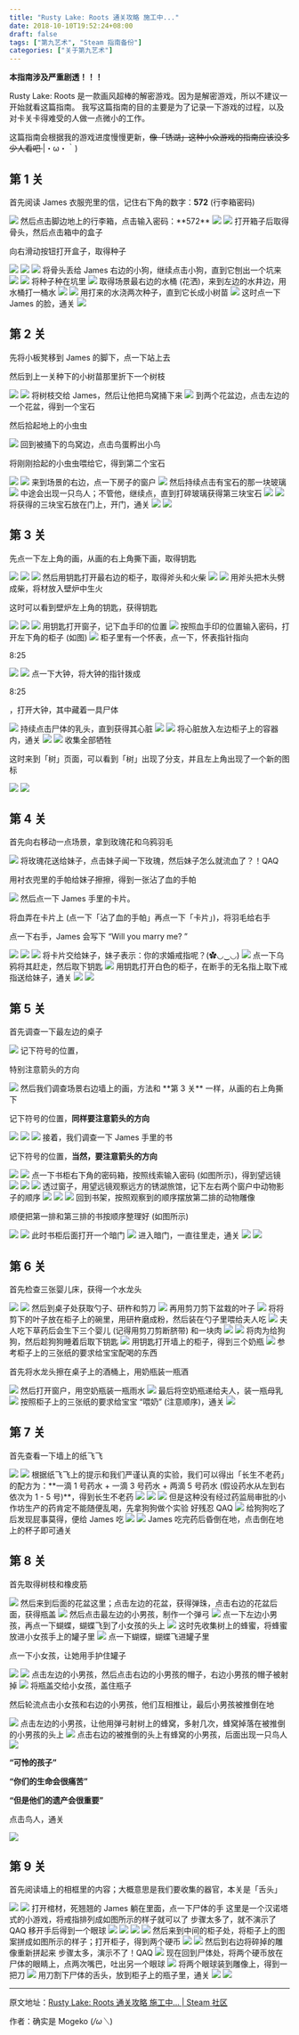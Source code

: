 ```yaml
---
title: "Rusty Lake: Roots 通关攻略 施工中..."
date: 2018-10-10T19:52:24+08:00
draft: false
tags: ["第九艺术", "Steam 指南备份"]
categories: ["关于第九艺术"]
---
```


**本指南涉及严重剧透！！！**

Rusty Lake: Roots 是一款画风超棒的解密游戏。因为是解密游戏，所以不建议一开始就看这篇指南。
我写这篇指南的目的主要是为了记录一下游戏的过程，以及对卡关卡得难受的人做一点微小的工作。

这篇指南会根据我的游戏进度慢慢更新，<span class="spoiler" ><del>像「锈湖」这种小众游戏的指南应该没多少人看吧 </del>|・ω・｀)</span>

<!-- more -->

## 第 1 关

首先阅读 James 衣服兜里的信，记住右下角的数字：**572** (行李箱密码)

<img src="https://steamuserimages-a.akamaihd.net/ugc/938330292027683467/F10EBA2B3E5BCB86E151110A6CC9E7F9D69FAD57/">
然后点击脚边地上的行李箱，点击输入密码：**572**

<img src="https://steamuserimages-a.akamaihd.net/ugc/938330292027684328/5B221810F76AD7CA15508505A6A0782E48C10CE8/">
<img src="https://steamuserimages-a.akamaihd.net/ugc/938330292027685552/D10D6263278FBE51A91884F8B8732D0426432A7F/">
打开箱子后取得骨头，然后点击箱中的盒子

向右滑动按钮打开盒子，取得种子

<img src="https://steamuserimages-a.akamaihd.net/ugc/938330292027686877/5424A5E81C3D8E2B19765861ACE33046A1A5C3F3/">
<img src="https://steamuserimages-a.akamaihd.net/ugc/938330292027687474/1DADBDAB4B444892BC9AE60BD75EBA04AA78D0C7/">
<img src="https://steamuserimages-a.akamaihd.net/ugc/938330292027687849/03B52C128C519762BD1996F91B3EBDA8D0DB0C8D/">
将骨头丢给 James 右边的小狗，继续点击小狗，直到它刨出一个坑来

<img src="https://steamuserimages-a.akamaihd.net/ugc/938330292027688679/ADEF77C4C899A90268E592622CEA6EC1BB436CD8/">
<img src="https://steamuserimages-a.akamaihd.net/ugc/938330292027690327/63C45BD8CFA38BCF8C7928B7D2B80D2AAF451285/">
将种子种在坑里

<img src="https://steamuserimages-a.akamaihd.net/ugc/938330292027691333/757F2E73E4C3E07F8E8B8BB3D7BB60D131AF4956/">
取得场景最右边的水桶 (花洒)，来到左边的水井边，用水桶打一桶水

<img src="https://steamuserimages-a.akamaihd.net/ugc/938330292027692458/77F380C7B7754AB8B1A36B3D4F0DC79A8A9C7DF9/">
<img src="https://steamuserimages-a.akamaihd.net/ugc/938330292027693064/6BEE26CC54337AC1BBF517D4F423084F25B13FF5/">
用打来的水浇两次种子，直到它长成小树苗

<img src="https://steamuserimages-a.akamaihd.net/ugc/938330292027691805/8E4FFE1AFF1CCF6BE381CC7283631C7755547F2D/">
这时点一下 James 的脸，通关

<img src="https://steamuserimages-a.akamaihd.net/ugc/938330292027694201/E6B5B5E89C91FB235FAA331D317362313FBAA639/">


## 第 2 关

先将小板凳移到 James 的脚下，点一下站上去

然后到上一关种下的小树苗那里折下一个树枝

<img src="https://steamuserimages-a.akamaihd.net/ugc/938330292027799504/4B2E2C4B014AAB4939C14A47048234DC0A69A069/">
<img src="https://steamuserimages-a.akamaihd.net/ugc/938330292027800453/3077A0A9C3190F79F4B10BE8FD76D31C7DECE11B/">
将树枝交给 James，然后让他把鸟窝捅下来

<img src="https://steamuserimages-a.akamaihd.net/ugc/938330292027801174/4EA7C3A5385A74DA52C44FBF8E79E5B8874D4172/">
到两个花盆边，点击左边的一个花盆，得到一个宝石

然后拾起地上的小虫虫

<img src="https://steamuserimages-a.akamaihd.net/ugc/938330292027802212/A22AA074508995364140AC97D46609F5E686FD9A/">
回到被捅下的鸟窝边，点击鸟蛋孵出小鸟

将刚刚拾起的小虫虫喂给它，得到第二个宝石

<img src="https://steamuserimages-a.akamaihd.net/ugc/938330292027803193/BE93EBF67647546B1858B17DA76E885B544B6D97/">
<img src="https://steamuserimages-a.akamaihd.net/ugc/938330292027803561/625BAAF17BF182A102C0BFBBD270F7D2C7F2EF52/">
来到场景的右边，点一下房子的窗户

<img src="https://steamuserimages-a.akamaihd.net/ugc/938330292027804499/17A349D6112C4BC821382B5C26566CD7FC43E066/">
然后持续点击有宝石的那一块玻璃

<img src="https://steamuserimages-a.akamaihd.net/ugc/938330292027806103/819F53A5B401E6FF0BFFA2B7B9A2C8CCBE4CB3F7/">
中途会出现一只鸟人；不管他，继续点，直到打碎玻璃获得第三块宝石

<img src="https://steamuserimages-a.akamaihd.net/ugc/938330292027806885/8743EFF8BDEE7430FCB46750CA957AA95FB99C7D/">
<img src="https://steamuserimages-a.akamaihd.net/ugc/938330292027807788/A0B6EF3B05536763702C13BDD153D86EBE968EF8/">
将获得的三块宝石放在门上，开门，通关

<img src="https://steamuserimages-a.akamaihd.net/ugc/938330292027809104/49AF7942AC1BC7C772B5D4EDDEE14D1682D29FE2/">
<img src="https://steamuserimages-a.akamaihd.net/ugc/938330292027809530/27BBD4E51C5F61B7460E33B29F8BBC7548ADAFF1/">




## 第 3 关

先点一下左上角的画，从画的右上角撕下画，取得钥匙

<img src="https://steamuserimages-a.akamaihd.net/ugc/938330292027947150/801BAE2C763D9D0D026304B9218FC4BCEA6C47CD/">
<img src="https://steamuserimages-a.akamaihd.net/ugc/938330292027947968/D6F539FA239E3CFF0B335968F9A46C1BE5E0CA18/">
<img src="https://steamuserimages-a.akamaihd.net/ugc/938330292027948791/54F2BE87AC54DD29DE74816A1491744C1C2FFE39/">
然后用钥匙打开最右边的柜子，取得斧头和火柴

<img src="https://steamuserimages-a.akamaihd.net/ugc/938330292027949610/D76C61F89E2BC923C6224F6C72A07CCEA8E3C98F/">
<img src="https://steamuserimages-a.akamaihd.net/ugc/938330292027950122/E802C007F0D24B23B3982A608A18F39599FE80D5/">
用斧头把木头劈成柴，将材放入壁炉中生火

这时可以看到壁炉左上角的钥匙，获得钥匙

<img src="https://steamuserimages-a.akamaihd.net/ugc/938330292027950925/60A67DC4B858FEA33C0BF59C0C38EA29C6C3CE11/">
<img src="https://steamuserimages-a.akamaihd.net/ugc/938330292027951564/DD6F9CE00D9FC4413FE8605F4486BBDA2AFA1190/">
<img src="https://steamuserimages-a.akamaihd.net/ugc/938330292027952448/DFAA8A93F84103BA9A9AC5B78FD8EA633921C4ED/">
用钥匙打开窗子，记下血手印的位置

<img src="https://steamuserimages-a.akamaihd.net/ugc/938330292027955334/943845DE096427379A07121DBD52C1FD3DA10CBF/">
按照血手印的位置输入密码，打开左下角的柜子 (如图)

<img src="https://steamuserimages-a.akamaihd.net/ugc/938330292027956011/201CB4B7BBFAE71C5311DAB140F1E6A2AA38701B/">
柜子里有一个怀表，点一下，怀表指针指向

 

8:25

<img src="https://steamuserimages-a.akamaihd.net/ugc/938330292027956785/E887751ACDD6822AA50FE9CB5DC68C9236FB0AF7/">
<img src="https://steamuserimages-a.akamaihd.net/ugc/938330292027957555/03A7336ECE4D44E75F11CC06FDBDF98E02D5ADB3/">
点一下大钟，将大钟的指针拨成

 

8:25

，打开大钟，其中藏着一具尸体

<img src="https://steamuserimages-a.akamaihd.net/ugc/938330292027961021/FD096FA107FAA6D95974AC8C9F027249364AC205/">
持续点击尸体的乳头，直到获得其心脏

<img src="https://steamuserimages-a.akamaihd.net/ugc/938330292027962120/EEF6512B7930948835F8996BE2C5734E0537DBC1/">
<img src="https://steamuserimages-a.akamaihd.net/ugc/938330292027962552/08CD90C94D9826D95ABAD66CBB6BB9A7EAEDBE17/">
将心脏放入左边柜子上的容器内，通关

<img src="https://steamuserimages-a.akamaihd.net/ugc/938330292027963995/0A35CC57915AA66D225FD1DD3BCE336040E8FFFD/">
<img src="https://steamuserimages-a.akamaihd.net/ugc/938330292027964585/AAE4E23F5F1F0F0B3C1D7C0B36A570A1685B1310/">
收集全部牺牲

这时来到「树」页面，可以看到「树」出现了分支，并且左上角出现了一个新的图标

<img src="https://steamuserimages-a.akamaihd.net/ugc/938330292027965252/B4315EB74ED66464A4C7813ADA37DADEB9DB6F80/">
<img src="https://steamuserimages-a.akamaihd.net/ugc/938330292027965727/905CDC6D4A06B922CE18F28F9573CE4C5E2C2D81/">




## 第 4 关

首先向右移动一点场景，拿到玫瑰花和乌鸦羽毛

<img src="https://steamuserimages-a.akamaihd.net/ugc/938330292028738411/A18DD5860B7F958290A1A44A428294D046F4409E/">
将玫瑰花送给妹子，点击妹子闻一下玫瑰，然后妹子怎么就流血了？！QAQ

用衬衣兜里的手帕给妹子擦擦，得到一张沾了血的手帕

<img src="https://steamuserimages-a.akamaihd.net/ugc/938330292028739038/121DE5C7D6D8A0D64F1AA7C0E38A9CB803336FE9/">
然后点一下 James 手里的卡片。

将血弄在卡片上 (点一下「沾了血的手帕」再点一下「卡片」)，将羽毛给右手

点一下右手，James 会写下 “Will you marry me? ”

<img src="https://steamuserimages-a.akamaihd.net/ugc/938330292028741037/11B03C2A1A02F86CAF7C5D9620F30B8BF2050247/">
<img src="https://steamuserimages-a.akamaihd.net/ugc/938330292028741478/4AC0678AACD6B1AA392615C18DBC7F7FE24149E9/">
<img src="https://steamuserimages-a.akamaihd.net/ugc/938330292028741835/AA090B4EACA622D19D4CAC4F05BCFA5F92A9DD0F/">
将卡片交给妹子，妹子表示：你的求婚戒指呢？(✿◡‿◡)



<img src="https://steamuserimages-a.akamaihd.net/ugc/938330292028742573/8583254B9FD4F6E42845CD4FFC733BA3BBA0EF18/">
点一下乌鸦将其赶走，然后取下钥匙

<img src="https://steamuserimages-a.akamaihd.net/ugc/938330292028758741/CCF8A3C5CACC0B09A0C0F4D43B7571C5AB5EC154/">
用钥匙打开白色的柜子，在断手的无名指上取下戒指送给妹子，通关

<img src="https://steamuserimages-a.akamaihd.net/ugc/938330292028813510/B1CC62ADE8A8B646C77F111AC37945DBCEA7318E/">
<img src="https://steamuserimages-a.akamaihd.net/ugc/938330292028813975/AC6D97D58B09D4FDC0A20A450B3273CAB1D039DA/">




## 第 5 关

首先调查一下最左边的桌子

<img src="https://steamuserimages-a.akamaihd.net/ugc/938330292028887097/06103C767CBE6FC19459DB49F8AD346BE37C8FA2/">
记下符号的位置，

特别注意箭头的方向

<img src="https://steamuserimages-a.akamaihd.net/ugc/938330292028887831/2A0AF5A2805657C7C56B9188389DF1032C733533/">
然后我们调查场景右边墙上的画，方法和 **第 3 关** 一样，从画的右上角撕下

记下符号的位置，**同样要注意箭头的方向**

<img src="https://steamuserimages-a.akamaihd.net/ugc/938330292028888616/1756EB4743991F950C53ACC676ED858225E0F473/">
<img src="https://steamuserimages-a.akamaihd.net/ugc/938330292028889323/0537CEF3D4B9115152B08AAD8D0C1C51A1021A90/">
<img src="https://steamuserimages-a.akamaihd.net/ugc/938330292028890286/509C0CF24A9FBB77E88B4C8F274745C80B76853C/">
接着，我们调查一下 James 手里的书

记下符号的位置，**当然，要注意箭头的方向**

<img src="https://steamuserimages-a.akamaihd.net/ugc/938330292028891287/E1F7AB5055273522F71B90247099E8E49B1CFF95/">
<img src="https://steamuserimages-a.akamaihd.net/ugc/938330292028892163/104D9BB08293C787CD448944BAFFC6A2BCC95451/">
点一下书柜右下角的密码箱，按照线索输入密码 (如图所示)，得到望远镜

<img src="https://steamuserimages-a.akamaihd.net/ugc/938330292028893389/9B1C5CCFB0354FA1176A0FE497284615AAB91042/">
<img src="https://steamuserimages-a.akamaihd.net/ugc/938330292028893991/2737EEDE953B4B82D868DBBB117D3827C3B65A06/">
<img src="https://steamuserimages-a.akamaihd.net/ugc/938330292028894753/B893FC77F0179D2F39CC614888EE3BC30B88DA99/">
透过窗子，用望远镜观察远方的锈湖旅馆，记下左右两个窗户中动物影子的顺序

<img src="https://steamuserimages-a.akamaihd.net/ugc/938330292028895875/5CB292D7143D53F72E411526F9ABCF675BC32308/">
<img src="https://steamuserimages-a.akamaihd.net/ugc/938330292028896512/960FA7FFAA684FCE7401D7F95DF49CE4304AEABB/">
<img src="https://steamuserimages-a.akamaihd.net/ugc/938330292028896923/039AD6CFE0344DC458BFE62ABBBFCD7FFD80C625/">
回到书架，按照观察到的顺序摆放第二排的动物雕像

顺便把第一排和第三排的书按顺序整理好 (如图所示)

<img src="https://steamuserimages-a.akamaihd.net/ugc/938330292028897491/F8D50F60D0C1810242C336283C79056842C60895/">
<img src="https://steamuserimages-a.akamaihd.net/ugc/938330292028898113/D41BA9FEA7694621EA54D877723B6DA34FBF0430/">
此时书柜后面打开一个暗门

<img src="https://steamuserimages-a.akamaihd.net/ugc/938330292028898567/84A8AD041011FD154A8B0BBAC4E9A2D2D88E306B/">
进入暗门，一直往里走，通关

<img src="https://steamuserimages-a.akamaihd.net/ugc/938330292028899431/2C46E0B024AFFBC09F112FE9CBF290DF497EEFB5/">
<img src="https://steamuserimages-a.akamaihd.net/ugc/938330292028899927/319CAF9474D0647DFE38B912D233D2F9BB860E0F/">


## 第 6 关

首先检查三张婴儿床，获得一个水龙头

<img src="https://steamuserimages-a.akamaihd.net/ugc/938330292029011463/607B6EC4880C72D1E552D0F7D3CD494DC5B5F7D6/">
<img src="https://steamuserimages-a.akamaihd.net/ugc/938330292029011857/985E0493E03AD83E75F09F07693E6E8A3B578DBF/">
然后到桌子处获取勺子、研杵和剪刀

<img src="https://steamuserimages-a.akamaihd.net/ugc/938330292029012304/574601D0D21982BB1C675E6FB763DEDA8844BF2C/">
再用剪刀剪下盆栽的叶子

<img src="https://steamuserimages-a.akamaihd.net/ugc/938330292029013171/64AF90ACD54EBD7D8881DA4B5709370A55302868/">
将将剪下的叶子放在柜子上的碗里，用研杵磨成粉，然后装在勺子里喂给夫人吃

<img src="https://steamuserimages-a.akamaihd.net/ugc/938330292029013620/B492942DDBD4916AC64F7D7FFE62194E9AEDEBE2/">
夫人吃下草药后会生下三个婴儿 (记得用剪刀剪断脐带) 和一块肉

<img src="https://steamuserimages-a.akamaihd.net/ugc/938330292029015287/2F4ADC95A9D0F869E72168F50B69C45D4BC407E6/">
<img src="https://steamuserimages-a.akamaihd.net/ugc/938330292029015639/ACFD875FA3CE1DE53BEEBC083A8EB8358507D716/">
将肉为给狗狗，然后趁狗狗睡着后取下钥匙

<img src="https://steamuserimages-a.akamaihd.net/ugc/938330292029018942/6219569BEA087E872D16895047B6EEC8F1228C50/">
用钥匙打开墙上的柜子，得到三个奶瓶

<img src="https://steamuserimages-a.akamaihd.net/ugc/938330292029019664/5C02663CB97CA5BEF0B9A366317494D89B578331/">
参考柜子上的三张纸的要求给宝宝配喝的东西

首先将水龙头擦在桌子上的酒桶上，用奶瓶装一瓶酒

<img src="https://steamuserimages-a.akamaihd.net/ugc/938330292029021619/BA6B95F74A820C4E5265B292DC930703CB8788A9/">
然后打开窗户，用空奶瓶装一瓶雨水

<img src="https://steamuserimages-a.akamaihd.net/ugc/938330292029025369/D3396B84C0E322F5300492EC3D42A42C4C1522DE/">
最后将空奶瓶递给夫人，装一瓶母乳

<img src="https://steamuserimages-a.akamaihd.net/ugc/938330292029026423/E4977955686FB2A9BDF0A32CF5E6CDD3E16DF5B1/">
按照柜子上的三张纸的要求给宝宝 “喂奶” (注意顺序)，通关

<img src="https://steamuserimages-a.akamaihd.net/ugc/938330292029026923/C727FD32528FFC8520969584B584B7ACF5B97EBF/">




## 第 7 关

首先查看一下墙上的纸飞飞

<img src="https://steamuserimages-a.akamaihd.net/ugc/938330377447134465/65FB6F1535ED435ED7BCA027175797F944FEA164/">
<img src="https://steamuserimages-a.akamaihd.net/ugc/938330377447135215/97BBBD807133CDD4511ECF9EF8A99305616B2A85/">
根据纸飞飞上的提示和我们严谨认真的实验，我们可以得出「长生不老药」的配方为：**一滴 1 号药水 + 一滴 3 号药水 + 两滴 5 号药水 (假设药水从左到右依次为 1 - 5 号)**，得到长生不老药

<img src="https://steamuserimages-a.akamaihd.net/ugc/938330377447141765/7FB9A970DAA54884F9B52FD4910E08D896394C56/">
<img src="https://steamuserimages-a.akamaihd.net/ugc/938330377447142304/296AF322D16FDFD74D713EEF4D1E2C882980DF41/">
<img src="https://steamuserimages-a.akamaihd.net/ugc/938330377447142675/D13F550369BAF8E0A4552ACF4BA5B5778A677395/">
但是这种没有经过药监局审批的小作坊生产的药肯定不能随便乱喝，先拿狗狗做个实验 <span class="spoiler" >好残忍 QAQ </span>



<img src="https://steamuserimages-a.akamaihd.net/ugc/938330377447164869/356A41AE8A80F3AB2B7DEF067D5AEE3EDA101F9D/">
给狗狗吃了后发现屁事莫得，便给 James 吃

<img src="https://steamuserimages-a.akamaihd.net/ugc/938330377447165508/94800A5A7D26CC008E93E0EBC8A450B91B60CF40/">
<img src="https://steamuserimages-a.akamaihd.net/ugc/938330377447166031/CF3627156ABE23285B167A3C51DB96A01CB7C146/">
James 吃完药后昏倒在地，点击倒在地上的杯子即可通关





## 第 8 关

首先取得树枝和橡皮筋

<img src="https://steamuserimages-a.akamaihd.net/ugc/938330377447271176/20F01974CCA6C19CA50C030C501061E17240E4AB/">
然后来到后面的花盆这里；点击左边的花盆，获得弹珠，点击右边的花盆后面，获得瓶盖

<img src="https://steamuserimages-a.akamaihd.net/ugc/938330377447278917/22AD72BC993B4AF54A255ED7CC219910927D6295/">
然后点击最左边的小男孩，制作一个弹弓

<img src="https://steamuserimages-a.akamaihd.net/ugc/938330377447279916/7B3E382956D9E7F91B5F1A467DFD9E7920DC6E0F/">
点一下左边小男孩，再点一下蝴蝶，蝴蝶飞到了小女孩的头上

<img src="https://steamuserimages-a.akamaihd.net/ugc/938330377447280656/52C767E5D1129FBC29D1FDC1DF1B0861E5489251/">
这时先收集树上的蜂蜜，将蜂蜜放进小女孩手上的罐子里

<img src="https://steamuserimages-a.akamaihd.net/ugc/938330377447281306/4BECF9DD602D3947EBE4CB74DA066F31C7549231/">
点一下蝴蝶，蝴蝶飞进罐子里

点一下小女孩，让她用手护住罐子

<img src="https://steamuserimages-a.akamaihd.net/ugc/938330377447281742/A07E4A591A580D96FA75B42AAF01C4F3B1A3AB57/">
<img src="https://steamuserimages-a.akamaihd.net/ugc/938330377447282378/1025FB3EF9DB240A3C49376E39A057B8A42A422D/">
点击左边的小男孩，然后点击右边的小男孩的帽子，右边小男孩的帽子被射掉

<img src="https://steamuserimages-a.akamaihd.net/ugc/938330377447282972/252C91EF1CEBAD3E11524773DE46049D2ADF7942/">
将瓶盖交给小女孩，盖住瓶子

然后轮流点击小女孩和右边的小男孩，他们互相推让，最后小男孩被推倒在地

<img src="https://steamuserimages-a.akamaihd.net/ugc/938330377447283828/A821BE049FCCB3B8F82050D39C0CD28468CD2D0D/">
点击左边的小男孩，让他用弹弓射树上的蜂窝，多射几次，蜂窝掉落在被推倒的小男孩的头上

<img src="https://steamuserimages-a.akamaihd.net/ugc/938330377447284450/18AC3CECFEC1E9C1094FB2C77A08A7D741093B41/">
点击右边的被推倒的头上有蜂窝的小男孩，后面出现一只鸟人

<img src="https://steamuserimages-a.akamaihd.net/ugc/938330377447284823/BB6969C547C52906CACC63946F634FAA1715721E/">


**“可怜的孩子”**

**“你们的生命会很痛苦”**

**“但是他们的遗产会很重要”**



点击鸟人，通关

<img src="https://steamuserimages-a.akamaihd.net/ugc/938330377447285233/6F4FFE9482F18B9138FF145A988E506D49EE1543/">


## 第 9 关

首先阅读墙上的相框里的内容；大概意思是我们要收集的器官，本关是「舌头」

<img src="https://steamuserimages-a.akamaihd.net/ugc/938330377447456792/C0C350E84441E57B940731D92572D2957D028ED2/">
<img src="https://steamuserimages-a.akamaihd.net/ugc/938330377447457229/93F7F408718DE65FA93E17C93D436ED5267092A2/">
打开棺材，死翘翘的 James 躺在里面，点一下尸体的手
这里是一个汉诺塔式的小游戏，将戒指排列成如图所示的样子就可以了 <span class="spoiler" >步骤太多了，就不演示了 QAQ</span>
移开手后得到一个眼球

<img src="https://steamuserimages-a.akamaihd.net/ugc/938330377447457764/9CA27F81822B5885C448EE2D8E88D39F1D4F44C2/">
<img src="https://steamuserimages-a.akamaihd.net/ugc/938330377447458557/1E61ABBED06FDA1F64C4FFAD4ABC562B06234848/">
<img src="https://steamuserimages-a.akamaihd.net/ugc/938330377447458864/B1854C9ECDCBCEDB855C633BC46CF84E9B1EDDE5/">
<img src="https://steamuserimages-a.akamaihd.net/ugc/938330377447459283/F1B70A651B4239D5C53EFD9DFC6290FBBB9C18C0/">
然后来到中间的柜子处，将柜子上的图案拼成如图所示的样子；打开柜子，得到两个硬币

<img src="https://steamuserimages-a.akamaihd.net/ugc/938330377447459797/51052EC6C82DBE6B91D7E2BFF9F6868554E4B41B/">
<img src="https://steamuserimages-a.akamaihd.net/ugc/938330377447460145/E2E0CA81137BA6626D9702EEE6DD2624B45500F1/">
然后到右边将碎掉的雕像重新拼起来 <span class="spoiler" >步骤太多，演示不了！QAQ</span>

<img src="https://steamuserimages-a.akamaihd.net/ugc/938330377447461800/637E0488C48AA2F058A75A6D1EFB9554E64114DF/">
现在回到尸体处，将两个硬币放在尸体的眼睛上，点两次嘴巴，吐出另一个眼球

<img src="https://steamuserimages-a.akamaihd.net/ugc/938330377447462430/1E39895B440E0A177D8D8B5B56180ADF48C2FA61/">
将两个眼球装到雕像上，得到一把刀

<img src="https://steamuserimages-a.akamaihd.net/ugc/938330377447463028/87FD192D47FE857A9013554CB2FBFF89BA0CD608/">
用刀割下尸体的舌头，放到柜子上的瓶子里，通关

<img src="https://steamuserimages-a.akamaihd.net/ugc/938330377447463449/7F41E233D966AC8BD25A494AD8C8EB7E729BA3EB/">
<img src="https://steamuserimages-a.akamaihd.net/ugc/938330377447463781/C5B4AF7C72E56C5C8FA21374AD558C130F3B1527/">

---

原文地址：[Rusty Lake: Roots 通关攻略 施工中... | Steam 社区](https://steamcommunity.com/sharedfiles/filedetails/?id=1535212223)

作者：确实是 Mogeko (*/ω＼*)
